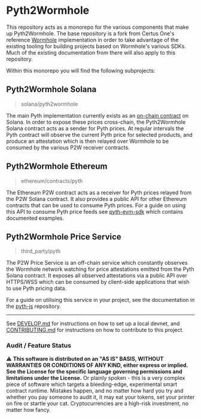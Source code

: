 # Pyth2Wormhole

This repository acts as a monorepo for the various components that make up
Pyth2Wormhole. The base repository is a fork from Certus One's reference
[Wormhole][] implementation in order to take advantage of the existing tooling
for building projects based on Wormhole's various SDKs. Much of the existing
documentation from there will also apply to this repository.

[Wormhole]: https://github.com/wormhole-foundation/wormhole

Within this monorepo you will find the following subprojects:

## Pyth2Wormhole Solana
>  solana/pyth2wormhole


The main Pyth implementation currently exists as an [on-chain contract][] on
Solana. In order to expose these prices cross-chain, the Pyth2Wormhole Solana
contract acts as a sender for Pyth prices. At regular intervals the Pyth
contract will observe the current Pyth price for selected products, and produce
an attestation which is then relayed over Wormhole to be consumed by the
various P2W receiver contracts.

[on-chain contract]: https://github.com/pyth-network/pyth-client

## Pyth2Wormhole Ethereum
>  ethereum/contracts/pyth

The Ethereum P2W contract acts as a receiver for Pyth prices relayed from the
P2W Solana contract. It also provides a public API for other Ethereum contracts
that can be used to consume Pyth prices. For a guide on using this API to
consume Pyth price feeds see [pyth-evm-sdk][] which contains documented
examples.

[pyth-evm-sdk]: https://github.com/pyth-network/pyth-sdk-solidity

## Pyth2Wormhole Price Service
>  third_party/pyth

The P2W Price Service is an off-chain service which constantly observes the
Wormhole network watching for price attestations emitted from the Pyth Solana
contract. It exposes all observed attestations via a public API over HTTPS/WSS
which can be consumed by client-side applications that wish to use Pyth pricing
data.

For a guide on utilising this service in your project, see the documentation in
the [pyth-js][] repository.

[pyth-js]: https://github.com/pyth-network/pyth-js

--------------------------------------------------------------------------------

See [DEVELOP.md](DEVELOP.md) for instructions on how to set up a local devnet, and
[CONTRIBUTING.md](CONTRIBUTING.md) for instructions on how to contribute to this project.

### Audit / Feature Status

⚠ **This software is distributed on an "AS IS" BASIS, WITHOUT WARRANTIES OR CONDITIONS OF ANY KIND, either express or
implied. See the License for the specific language governing permissions and limitations under the License.** Or plainly
spoken - this is a very complex piece of software which targets a bleeding-edge, experimental smart contract runtime.
Mistakes happen, and no matter how hard you try and whether you pay someone to audit it, it may eat your tokens, set
your printer on fire or startle your cat. Cryptocurrencies are a high-risk investment, no matter how fancy.
